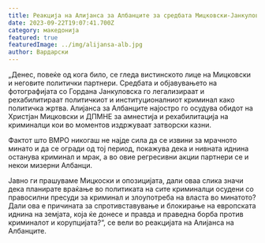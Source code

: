 ```yaml
---
title: Реакција на Алијанса за Албанците за средбата Мицковски-Јанкуловска
date: 2023-09-22T19:07:41.700Z
category: македонија
featured: true
featuredImage: ../img/alijansa-alb.jpg
author: Вардарски
---
```

<!--StartFragment-->

„Денес, повеќе од кога било, се гледа вистинското лице на Мицковски и неговите политички партнери. Средбата и објавувањето на фотографијата со Гордана Јанкуловска го легализираат и рехабилитираат политичкиот и институционалниот криминал како политичка жртва. Алијанса за Албанците најостро го осудува обидот на Христјан Мицковски и ДПМНЕ за амнестија и рехабилитација на криминалци кои во моментов издржуваат затворски казни.

Фактот што ВМРО никогаш не најде сила да се извини за мрачното минато и да се огради од тој период, покажува дека и нивната иднина останува криминал и мрак, а во овие регресивни акции партнери се и некои мизерни Албанци.

Јавно ги прашуваме Мицкоски и опозицијата, дали оваа слика значи дека планирате враќање во политиката на сите криминалци осудени со правосилни пресуди за криминал и злоупотреба на власта во минатото? Дали ова е причината за спротивставување и блокирање на европската иднина на земјата, која ќе донесе и правда и праведна борба против криминалот и корупцијата?“, се вели во реакцијата на Алијанса на Албанците.

[](https://www.facebook.com/sharer.php?u=https%3A%2F%2Fzoom.mk%2Freakczi%25d1%2598a-na-ali%25d1%2598ansa-za-albanczite-za-sredbata-miczkovski-%25d1%2598ankulovska%2F "Facebook")

<!--EndFragment-->